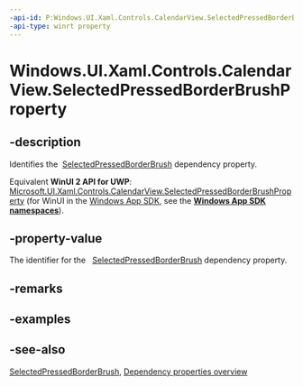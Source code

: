 ```yaml
---
-api-id: P:Windows.UI.Xaml.Controls.CalendarView.SelectedPressedBorderBrushProperty
-api-type: winrt property
---
```


<!-- Property syntax
public Windows.UI.Xaml.DependencyProperty SelectedPressedBorderBrushProperty { get; }
-->

# Windows.UI.Xaml.Controls.CalendarView.SelectedPressedBorderBrushProperty

## -description
Identifies the  [SelectedPressedBorderBrush](calendarview_selectedpressedborderbrush.md) dependency property.

Equivalent **WinUI 2 API for UWP**: [Microsoft.UI.Xaml.Controls.CalendarView.SelectedPressedBorderBrushProperty](/windows/winui/api/microsoft.ui.xaml.controls.calendarview.selectedpressedborderbrushproperty) (for WinUI in the [Windows App SDK](/windows/apps/windows-app-sdk/), see the **[Windows App SDK namespaces](/windows/windows-app-sdk/api/winrt/)**).

## -property-value
The identifier for the   [SelectedPressedBorderBrush](calendarview_selectedpressedborderbrush.md) dependency property.

## -remarks

## -examples

## -see-also
[SelectedPressedBorderBrush](calendarview_selectedpressedborderbrush.md), [Dependency properties overview](/windows/uwp/xaml-platform/dependency-properties-overview)
